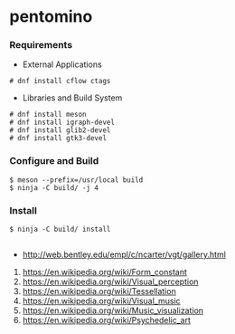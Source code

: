# pentomino

### Requirements

- External Applications 

```
# dnf install cflow ctags
```

- Libraries and Build System

```
# dnf install meson
# dnf install igraph-devel 
# dnf install glib2-devel
# dnf install gtk3-devel
```

### Configure and Build

```
$ meson --prefix=/usr/local build
$ ninja -C build/ -j 4
```

### Install 
```
$ ninja -C build/ install
```

## 

- http://web.bentley.edu/empl/c/ncarter/vgt/gallery.html

1. https://en.wikipedia.org/wiki/Form_constant
2. https://en.wikipedia.org/wiki/Visual_perception
3. https://en.wikipedia.org/wiki/Tessellation
4. https://en.wikipedia.org/wiki/Visual_music
5. https://en.wikipedia.org/wiki/Music_visualization
6. https://en.wikipedia.org/wiki/Psychedelic_art
